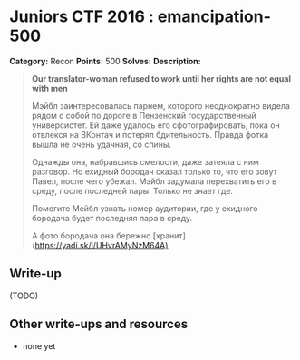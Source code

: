 # Juniors CTF 2016 : emancipation-500

**Category:** Recon
**Points:** 500
**Solves:**
**Description:**

> **Our translator-woman refused to work until her rights are not equal with men**
>
> Мэйбл заинтересовалась парнем, которого неоднократно видела рядом с собой по дороге в Пензенский государственный универсистет. Ей даже удалось его сфотографировать, пока он отвлекся на ВКонтач и потерял бдительность. Правда фотка вышла не очень удачная, со спины.
>
> Однажды она, набравшись смелости, даже затеяла с ним разговор. Но ехидный бородач сказал только то, что его зовут Павел, после чего убежал. Мэйбл задумала перехватить его в среду, после последней пары. Только не знает где.
>
> Помогите Мейбл узнать номер аудитории, где у ехидного бородача будет последняя пара в среду.
>
> А фото бородача она бережно [хранит](<https://yadi.sk/i/UHvrAMyNzM64A)>

## Write-up

(TODO)

## Other write-ups and resources

* none yet
